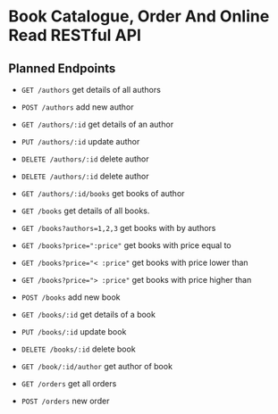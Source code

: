 # Book Catalogue, Order And Online Read RESTful API

## Planned Endpoints
- `GET /authors` get details of all authors
- `POST /authors` add new author
- `GET /authors/:id` get details of an author
- `PUT /authors/:id` update author
- `DELETE /authors/:id` delete author
- `DELETE /authors/:id` delete author
- `GET /authors/:id/books` get books of author


- `GET /books` get details of all books. 
- `GET /books?authors=1,2,3` get books with by authors
- `GET /books?price=":price"` get books with price equal to <price>
- `GET /books?price="< :price"` get books with price lower than <price>
- `GET /books?price="> :price"` get books with price higher than <price>
- `POST /books` add new book
- `GET /books/:id` get details of a book
- `PUT /books/:id` update book
- `DELETE /books/:id` delete book
- `GET /book/:id/author` get author of book


- `GET /orders` get all orders
- `POST /orders` new order